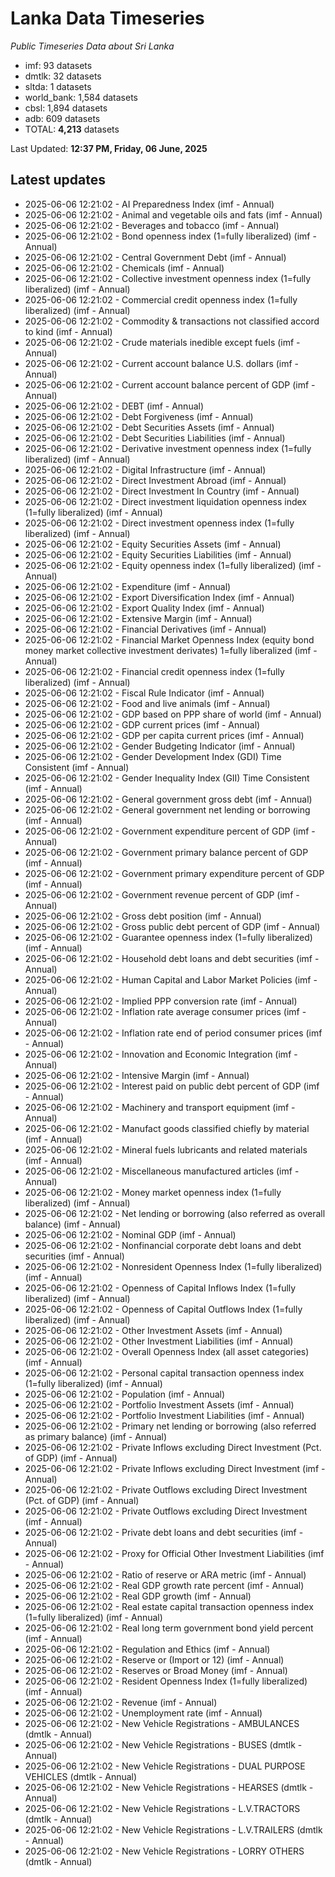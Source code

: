 # Lanka Data Timeseries
*Public Timeseries Data about Sri Lanka*

* imf: 93 datasets
* dmtlk: 32 datasets
* sltda: 1 datasets
* world_bank: 1,584 datasets
* cbsl: 1,894 datasets
* adb: 609 datasets
* TOTAL: **4,213** datasets

Last Updated: **12:37 PM, Friday, 06 June, 2025**

## Latest updates

* 2025-06-06 12:21:02 - AI Preparedness Index (imf - Annual)
* 2025-06-06 12:21:02 - Animal and vegetable oils and fats (imf - Annual)
* 2025-06-06 12:21:02 - Beverages and tobacco (imf - Annual)
* 2025-06-06 12:21:02 - Bond openness index (1=fully liberalized) (imf - Annual)
* 2025-06-06 12:21:02 - Central Government Debt (imf - Annual)
* 2025-06-06 12:21:02 - Chemicals (imf - Annual)
* 2025-06-06 12:21:02 - Collective investment openness index (1=fully liberalized) (imf - Annual)
* 2025-06-06 12:21:02 - Commercial credit openness index (1=fully liberalized) (imf - Annual)
* 2025-06-06 12:21:02 - Commodity & transactions not classified accord to kind (imf - Annual)
* 2025-06-06 12:21:02 - Crude materials inedible except fuels (imf - Annual)
* 2025-06-06 12:21:02 - Current account balance U.S. dollars (imf - Annual)
* 2025-06-06 12:21:02 - Current account balance percent of GDP (imf - Annual)
* 2025-06-06 12:21:02 - DEBT (imf - Annual)
* 2025-06-06 12:21:02 - Debt Forgiveness (imf - Annual)
* 2025-06-06 12:21:02 - Debt Securities Assets (imf - Annual)
* 2025-06-06 12:21:02 - Debt Securities Liabilities (imf - Annual)
* 2025-06-06 12:21:02 - Derivative investment openness index (1=fully liberalized) (imf - Annual)
* 2025-06-06 12:21:02 - Digital Infrastructure (imf - Annual)
* 2025-06-06 12:21:02 - Direct Investment Abroad (imf - Annual)
* 2025-06-06 12:21:02 - Direct Investment In Country (imf - Annual)
* 2025-06-06 12:21:02 - Direct investment liquidation openness index (1=fully liberalized) (imf - Annual)
* 2025-06-06 12:21:02 - Direct investment openness index (1=fully liberalized) (imf - Annual)
* 2025-06-06 12:21:02 - Equity Securities Assets (imf - Annual)
* 2025-06-06 12:21:02 - Equity Securities Liabilities (imf - Annual)
* 2025-06-06 12:21:02 - Equity openness index (1=fully liberalized) (imf - Annual)
* 2025-06-06 12:21:02 - Expenditure (imf - Annual)
* 2025-06-06 12:21:02 - Export Diversification Index (imf - Annual)
* 2025-06-06 12:21:02 - Export Quality Index (imf - Annual)
* 2025-06-06 12:21:02 - Extensive Margin (imf - Annual)
* 2025-06-06 12:21:02 - Financial Derivatives (imf - Annual)
* 2025-06-06 12:21:02 - Financial Market Openness Index (equity bond money market collective investment derivates) 1=fully liberalized (imf - Annual)
* 2025-06-06 12:21:02 - Financial credit openness index (1=fully liberalized) (imf - Annual)
* 2025-06-06 12:21:02 - Fiscal Rule Indicator (imf - Annual)
* 2025-06-06 12:21:02 - Food and live animals (imf - Annual)
* 2025-06-06 12:21:02 - GDP based on PPP share of world (imf - Annual)
* 2025-06-06 12:21:02 - GDP current prices (imf - Annual)
* 2025-06-06 12:21:02 - GDP per capita current prices (imf - Annual)
* 2025-06-06 12:21:02 - Gender Budgeting Indicator (imf - Annual)
* 2025-06-06 12:21:02 - Gender Development Index (GDI) Time Consistent (imf - Annual)
* 2025-06-06 12:21:02 - Gender Inequality Index (GII) Time Consistent (imf - Annual)
* 2025-06-06 12:21:02 - General government gross debt (imf - Annual)
* 2025-06-06 12:21:02 - General government net lending or borrowing (imf - Annual)
* 2025-06-06 12:21:02 - Government expenditure percent of GDP (imf - Annual)
* 2025-06-06 12:21:02 - Government primary balance percent of GDP (imf - Annual)
* 2025-06-06 12:21:02 - Government primary expenditure percent of GDP (imf - Annual)
* 2025-06-06 12:21:02 - Government revenue percent of GDP (imf - Annual)
* 2025-06-06 12:21:02 - Gross debt position (imf - Annual)
* 2025-06-06 12:21:02 - Gross public debt percent of GDP (imf - Annual)
* 2025-06-06 12:21:02 - Guarantee openness index (1=fully liberalized) (imf - Annual)
* 2025-06-06 12:21:02 - Household debt loans and debt securities (imf - Annual)
* 2025-06-06 12:21:02 - Human Capital and Labor Market Policies (imf - Annual)
* 2025-06-06 12:21:02 - Implied PPP conversion rate (imf - Annual)
* 2025-06-06 12:21:02 - Inflation rate average consumer prices (imf - Annual)
* 2025-06-06 12:21:02 - Inflation rate end of period consumer prices (imf - Annual)
* 2025-06-06 12:21:02 - Innovation and Economic Integration (imf - Annual)
* 2025-06-06 12:21:02 - Intensive Margin (imf - Annual)
* 2025-06-06 12:21:02 - Interest paid on public debt percent of GDP (imf - Annual)
* 2025-06-06 12:21:02 - Machinery and transport equipment (imf - Annual)
* 2025-06-06 12:21:02 - Manufact goods classified chiefly by material (imf - Annual)
* 2025-06-06 12:21:02 - Mineral fuels lubricants and related materials (imf - Annual)
* 2025-06-06 12:21:02 - Miscellaneous manufactured articles (imf - Annual)
* 2025-06-06 12:21:02 - Money market openness index (1=fully liberalized) (imf - Annual)
* 2025-06-06 12:21:02 - Net lending or borrowing (also referred as overall balance) (imf - Annual)
* 2025-06-06 12:21:02 - Nominal GDP (imf - Annual)
* 2025-06-06 12:21:02 - Nonfinancial corporate debt loans and debt securities (imf - Annual)
* 2025-06-06 12:21:02 - Nonresident Openness Index (1=fully liberalized) (imf - Annual)
* 2025-06-06 12:21:02 - Openness of Capital Inflows Index (1=fully liberalized) (imf - Annual)
* 2025-06-06 12:21:02 - Openness of Capital Outflows Index (1=fully liberalized) (imf - Annual)
* 2025-06-06 12:21:02 - Other Investment Assets (imf - Annual)
* 2025-06-06 12:21:02 - Other Investment Liabilities (imf - Annual)
* 2025-06-06 12:21:02 - Overall Openness Index (all asset categories) (imf - Annual)
* 2025-06-06 12:21:02 - Personal capital transaction openness index (1=fully liberalized) (imf - Annual)
* 2025-06-06 12:21:02 - Population (imf - Annual)
* 2025-06-06 12:21:02 - Portfolio Investment Assets (imf - Annual)
* 2025-06-06 12:21:02 - Portfolio Investment Liabilities (imf - Annual)
* 2025-06-06 12:21:02 - Primary net lending or borrowing (also referred as primary balance) (imf - Annual)
* 2025-06-06 12:21:02 - Private Inflows excluding Direct Investment (Pct. of GDP) (imf - Annual)
* 2025-06-06 12:21:02 - Private Inflows excluding Direct Investment (imf - Annual)
* 2025-06-06 12:21:02 - Private Outflows excluding Direct Investment (Pct. of GDP) (imf - Annual)
* 2025-06-06 12:21:02 - Private Outflows excluding Direct Investment (imf - Annual)
* 2025-06-06 12:21:02 - Private debt loans and debt securities (imf - Annual)
* 2025-06-06 12:21:02 - Proxy for Official Other Investment Liabilities (imf - Annual)
* 2025-06-06 12:21:02 - Ratio of reserve or ARA metric (imf - Annual)
* 2025-06-06 12:21:02 - Real GDP growth rate percent (imf - Annual)
* 2025-06-06 12:21:02 - Real GDP growth (imf - Annual)
* 2025-06-06 12:21:02 - Real estate capital transaction openness index (1=fully liberalized) (imf - Annual)
* 2025-06-06 12:21:02 - Real long term government bond yield percent (imf - Annual)
* 2025-06-06 12:21:02 - Regulation and Ethics (imf - Annual)
* 2025-06-06 12:21:02 - Reserve or (Import or 12) (imf - Annual)
* 2025-06-06 12:21:02 - Reserves or Broad Money (imf - Annual)
* 2025-06-06 12:21:02 - Resident Openness Index (1=fully liberalized) (imf - Annual)
* 2025-06-06 12:21:02 - Revenue (imf - Annual)
* 2025-06-06 12:21:02 - Unemployment rate (imf - Annual)
* 2025-06-06 12:21:02 - New Vehicle Registrations - AMBULANCES (dmtlk - Annual)
* 2025-06-06 12:21:02 - New Vehicle Registrations - BUSES (dmtlk - Annual)
* 2025-06-06 12:21:02 - New Vehicle Registrations - DUAL PURPOSE VEHICLES (dmtlk - Annual)
* 2025-06-06 12:21:02 - New Vehicle Registrations - HEARSES (dmtlk - Annual)
* 2025-06-06 12:21:02 - New Vehicle Registrations - L.V.TRACTORS (dmtlk - Annual)
* 2025-06-06 12:21:02 - New Vehicle Registrations - L.V.TRAILERS (dmtlk - Annual)
* 2025-06-06 12:21:02 - New Vehicle Registrations - LORRY OTHERS (dmtlk - Annual)